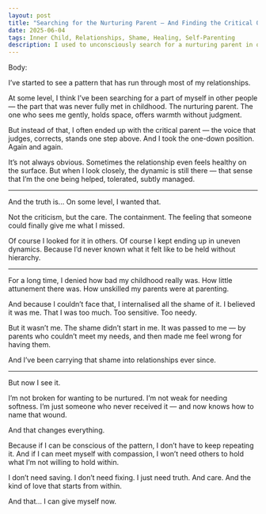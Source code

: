 ```yaml
---
layout: post
title: "Searching for the Nurturing Parent — And Finding the Critical One"
date: 2025-06-04
tags: Inner Child, Relationships, Shame, Healing, Self-Parenting
description: I used to unconsciously search for a nurturing parent in others — and often found the critical one instead. Now I see the pattern clearly, and I’m learning to meet myself with the compassion I was never given.
---
```


Body:

I’ve started to see a pattern that has run through most of my relationships.

At some level, I think I’ve been searching for a part of myself in other people — the part that was never fully met in childhood. The nurturing parent. The one who sees me gently, holds space, offers warmth without judgment.

But instead of that, I often ended up with the critical parent — the voice that judges, corrects, stands one step above.
And I took the one-down position.
Again and again.

It’s not always obvious.
Sometimes the relationship even feels healthy on the surface.
But when I look closely, the dynamic is still there — that sense that I’m the one being helped, tolerated, subtly managed.


---

And the truth is...
On some level, I wanted that.

Not the criticism, but the care. The containment. The feeling that someone could finally give me what I missed.

Of course I looked for it in others.
Of course I kept ending up in uneven dynamics.
Because I’d never known what it felt like to be held without hierarchy.


---

For a long time, I denied how bad my childhood really was.
How little attunement there was.
How unskilled my parents were at parenting.

And because I couldn’t face that, I internalised all the shame of it.
I believed it was me. That I was too much. Too sensitive. Too needy.

But it wasn’t me.
The shame didn’t start in me. It was passed to me — by parents who couldn’t meet my needs, and then made me feel wrong for having them.

And I’ve been carrying that shame into relationships ever since.


---

But now I see it.

I’m not broken for wanting to be nurtured.
I’m not weak for needing softness.
I’m just someone who never received it — and now knows how to name that wound.

And that changes everything.

Because if I can be conscious of the pattern, I don’t have to keep repeating it.
And if I can meet myself with compassion, I won’t need others to hold what I’m not willing to hold within.

I don’t need saving.
I don’t need fixing.
I just need truth. And care. And the kind of love that starts from within.

And that… I can give myself now.